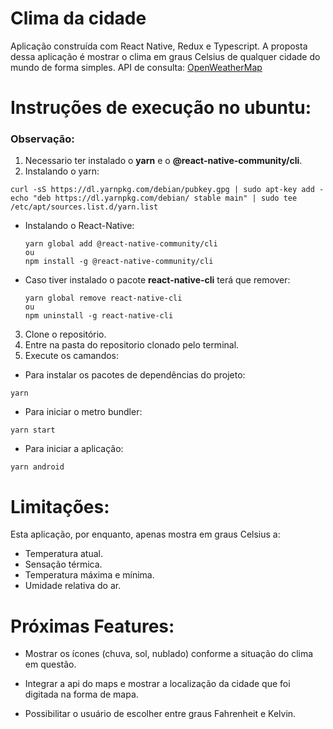# Clima da cidade

Aplicação construída com React Native, Redux e Typescript.
A proposta dessa aplicação é mostrar o clima em graus Celsius de qualquer cidade do mundo de forma simples.
API de consulta: [OpenWeatherMap](https://openweathermap.org/api)

# Instruções de execução no ubuntu:

### Observação:

1. Necessario ter instalado o **yarn** e o **@react-native-community/cli**.
2. Instalando o yarn:

```
curl -sS https://dl.yarnpkg.com/debian/pubkey.gpg | sudo apt-key add -
echo "deb https://dl.yarnpkg.com/debian/ stable main" | sudo tee /etc/apt/sources.list.d/yarn.list
```

- Instalando o React-Native:

  ```
  yarn global add @react-native-community/cli
  ou
  npm install -g @react-native-community/cli
  ```

- Caso tiver instalado o pacote **react-native-cli** terá que remover:

  ```
  yarn global remove react-native-cli
  ou
  npm uninstall -g react-native-cli
  ```

3. Clone o repositório.
4. Entre na pasta do repositorio clonado pelo terminal.
5. Execute os camandos:

- Para instalar os pacotes de dependências do projeto:

```
yarn
```

- Para iniciar o metro bundler:

```
yarn start
```

- Para iniciar a aplicação:

```
yarn android
```

# Limitações:

Esta aplicação, por enquanto, apenas mostra em graus Celsius a:

- Temperatura atual.
- Sensação térmica.
- Temperatura máxima e mínima.
- Umidade relativa do ar.

# Próximas Features:

- Mostrar os ícones (chuva, sol, nublado) conforme a situação do clima em questão.

- Integrar a api do maps e mostrar a localização da cidade que foi digitada na forma de mapa.

- Possibilitar o usuário de escolher entre graus Fahrenheit e Kelvin.
